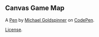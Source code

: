 Canvas Game Map
---------------


A [Pen](https://codepen.io/emgo/pen/wPoBLj) by [Michael Goldspinner](https://codepen.io/emgo) on [CodePen](https://codepen.io).

[License](https://codepen.io/emgo/pen/wPoBLj/license).